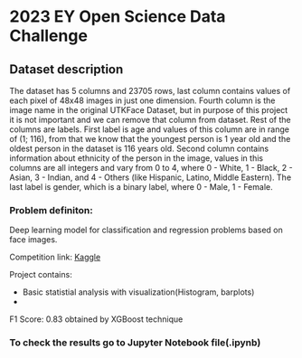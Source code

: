 # 2023 EY Open Science Data Challenge

## Dataset description
The dataset has 5 columns and 23705 rows, last column contains values of each pixel of 48x48 images in just one dimension. Fourth column is the image name in the original
UTKFace Dataset, but in purpose of this project it is not important and we can remove that
column from dataset. Rest of the columns are labels. First label is age and values of this
column are in range of (1; 116), from that we know that the youngest person is 1 year old
and the oldest person in the dataset is 116 years old. Second column contains information
about ethnicity of the person in the image, values in this columns are all integers and vary
from 0 to 4, where 0 - White, 1 - Black, 2 - Asian, 3 - Indian, and 4 - Others (like Hispanic,
Latino, Middle Eastern). The last label is gender, which is a binary label, where 0 - Male, 1 -
Female. 

### Problem definiton:  
Deep learning model for classification and regression problems based on face images.  
  
Competition link: [Kaggle](https://www.kaggle.com/datasets/nipunarora8/age-gender-and-ethnicity-face-data-csv)  

Project contains: 
- Basic statistial analysis with visualization(Histogram, barplots)
- 

F1 Score: 0.83 obtained by XGBoost technique
### To check the results go to Jupyter Notebook file(.ipynb)